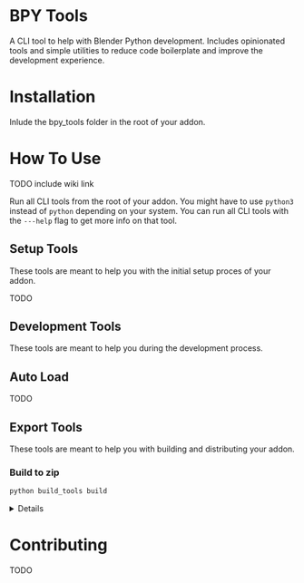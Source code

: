 # BPY Tools

A CLI tool to help with Blender Python development.
Includes opinionated tools and simple utilities to reduce code boilerplate and improve the development experience.

# Installation

Inlude the bpy_tools folder in the root of your addon.

# How To Use

TODO include wiki link

Run all CLI tools from the root of your addon. You might have to use `python3` instead of `python` depending on your system.
You can run all CLI tools with the `---help` flag to get more info on that tool.

## Setup Tools

These tools are meant to help you with the initial setup proces of your addon.

TODO

## Development Tools

These tools are meant to help you during the development process.

## Auto Load

TODO

## Export Tools

These tools are meant to help you with building and distributing your addon.

### Build to zip

```bash
python build_tools build
```

<details>
    <summary>Details</summary>
    
This CLI command will build your addon into a zip file.
It will remove \_\_pycache\_\_ as well as .git folders. It will also clean up unnecessary files from the bpy_tools folder that are only needed during development to reduce your build size.

You can run the command with the `--dirname` flag to provide the name of the folder to build to. If you don't provide a name it will ask you for one the first time you run the command. The tool will include this build folder in your .gitignore file if you have one.

</details>

# Contributing

TODO
